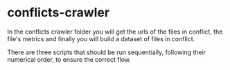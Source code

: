 # conflicts-crawler

In the conflicts crawler folder you will get the urls of the files in conflict, the file's metrics and finally you will build a dataset of files in conflict.

There are three scripts that should be run sequentially, following their numerical order, to ensure the correct flow.
